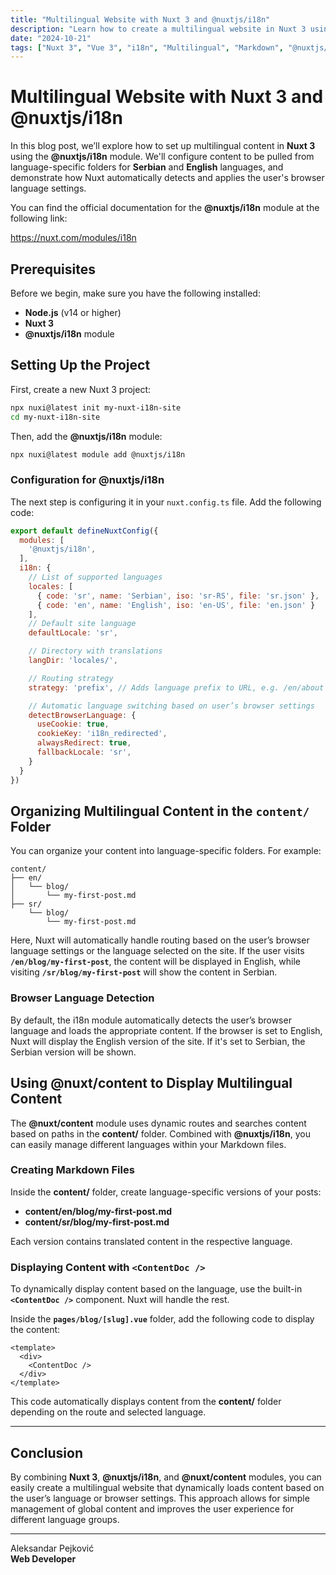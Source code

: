```yaml
---
title: "Multilingual Website with Nuxt 3 and @nuxtjs/i18n"
description: "Learn how to create a multilingual website in Nuxt 3 using the @nuxtjs/i18n module, with content stored in language-specific folders."
date: "2024-10-21"
tags: ["Nuxt 3", "Vue 3", "i18n", "Multilingual", "Markdown", "@nuxtjs/i18n"]
---
```


# Multilingual Website with Nuxt 3 and @nuxtjs/i18n

In this blog post, we’ll explore how to set up multilingual content in **Nuxt 3** using the **@nuxtjs/i18n** module. We'll configure content to be pulled from language-specific folders for **Serbian** and **English** languages, and demonstrate how Nuxt automatically detects and applies the user's browser language settings.

You can find the official documentation for the **@nuxtjs/i18n** module at the following link:

https://nuxt.com/modules/i18n

## Prerequisites

Before we begin, make sure you have the following installed:

- **Node.js** (v14 or higher)
- **Nuxt 3**
- **@nuxtjs/i18n** module

## Setting Up the Project

First, create a new Nuxt 3 project:

```bash
npx nuxi@latest init my-nuxt-i18n-site
cd my-nuxt-i18n-site
```

Then, add the **@nuxtjs/i18n** module:

```bash
npx nuxi@latest module add @nuxtjs/i18n
```

### Configuration for **@nuxtjs/i18n**

The next step is configuring it in your `nuxt.config.ts` file. Add the following code:

```js
export default defineNuxtConfig({
  modules: [
    '@nuxtjs/i18n',
  ],
  i18n: {
    // List of supported languages
    locales: [
      { code: 'sr', name: 'Serbian', iso: 'sr-RS', file: 'sr.json' },
      { code: 'en', name: 'English', iso: 'en-US', file: 'en.json' }
    ],
    // Default site language
    defaultLocale: 'sr',

    // Directory with translations
    langDir: 'locales/',

    // Routing strategy
    strategy: 'prefix', // Adds language prefix to URL, e.g. /en/about or /sr/about

    // Automatic language switching based on user’s browser settings
    detectBrowserLanguage: {
      useCookie: true,
      cookieKey: 'i18n_redirected',
      alwaysRedirect: true,
      fallbackLocale: 'sr',
    }
  }
})
```

## Organizing Multilingual Content in the `content/` Folder

You can organize your content into language-specific folders. For example:

```
content/
├── en/
│   └── blog/
│       └── my-first-post.md
├── sr/
    └── blog/
        └── my-first-post.md
```

Here, Nuxt will automatically handle routing based on the user’s browser language settings or the language selected on the site. If the user visits **`/en/blog/my-first-post`**, the content will be displayed in English, while visiting **`/sr/blog/my-first-post`** will show the content in Serbian.

### Browser Language Detection

By default, the i18n module automatically detects the user’s browser language and loads the appropriate content. If the browser is set to English, Nuxt will display the English version of the site. If it's set to Serbian, the Serbian version will be shown.

## Using **@nuxt/content** to Display Multilingual Content

The **@nuxt/content** module uses dynamic routes and searches content based on paths in the **content/** folder. Combined with **@nuxtjs/i18n**, you can easily manage different languages within your Markdown files.

### Creating Markdown Files

Inside the **content/** folder, create language-specific versions of your posts:

- **content/en/blog/my-first-post.md**
- **content/sr/blog/my-first-post.md**

Each version contains translated content in the respective language.

### Displaying Content with **`<ContentDoc />`**

To dynamically display content based on the language, use the built-in **`<ContentDoc />`** component. Nuxt will handle the rest.

Inside the **`pages/blog/[slug].vue`** folder, add the following code to display the content:

```vue
<template>
  <div>
    <ContentDoc />
  </div>
</template>
```

This code automatically displays content from the **content/** folder depending on the route and selected language.

---

## Conclusion

By combining **Nuxt 3**, **@nuxtjs/i18n**, and **@nuxt/content** modules, you can easily create a multilingual website that dynamically loads content based on the user’s language or browser settings. This approach allows for simple management of global content and improves the user experience for different language groups.

---

Aleksandar Pejković  
**Web Developer**
